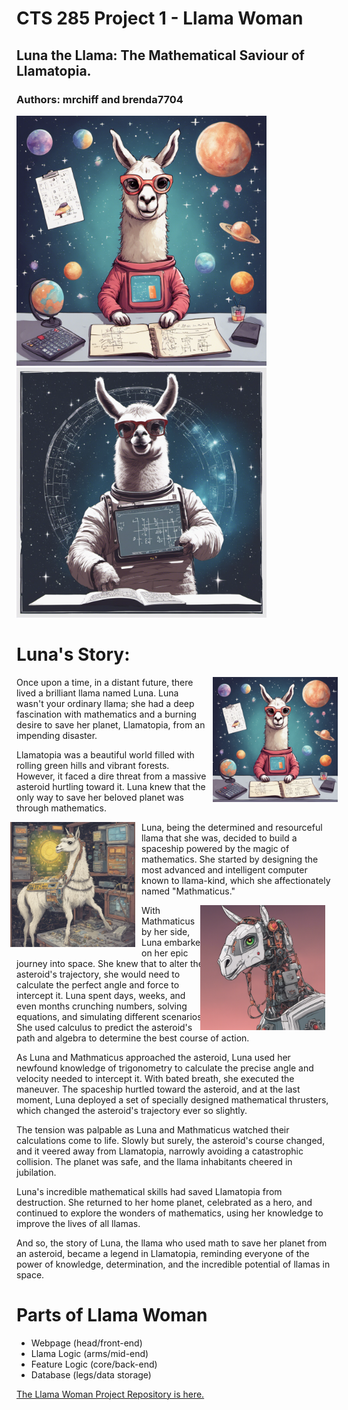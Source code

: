 # CTS 285 Project 1 - Llama Woman
## Luna the Llama: The Mathematical Saviour of Llamatopia.
### Authors: mrchiff and brenda7704

<p float="left">
  <img src="./images/llama_pics/678624_space_llama_doing_math_xl-1024-v1-0.png" width="400" />
  <img src="./images/llama_pics/678625_space_llama_doing_math_xl-1024-v1-0.png" width="400" /> 
</p>

# Luna's Story:

<div style= "float:right;position: relative; left: 10px;">
    <img src="./images/llama_pics/678624_space_llama_doing_math_xl-1024-v1-0.png" width="200"/>
</div>

Once upon a time, in a distant future, there lived a brilliant llama named Luna. Luna wasn't your ordinary llama; she had a deep fascination with mathematics and a burning desire to save her planet, Llamatopia, from an impending disaster.  

Llamatopia was a beautiful world filled with rolling green hills and vibrant forests. However, it faced a dire threat from a massive asteroid hurtling toward it. Luna knew that the only way to save her beloved planet was through mathematics.

<div style= "float:left;position: relative; right: 10px;">
    <img src="./images\llama_pics\326845_Mathmaticus_ll_xl-1024-v1-0.png" width="200"/>
</div>

Luna, being the determined and resourceful llama that she was, decided to build a spaceship powered by the magic of mathematics. She started by designing the most advanced and intelligent computer known to llama-kind, which she affectionately named "Mathmaticus."

<div style= "float:right;position: relative; right: 10px;">
    <img src="./images\llama_pics\413570_Mathmaticus_ll_xl-1024-v1-0.png" width="200"/>
</div>

With Mathmaticus by her side, Luna embarked on her epic journey into space. She knew that to alter the asteroid's trajectory, she would need to calculate the perfect angle and force to intercept it. Luna spent days, weeks, and even months crunching numbers, solving equations, and simulating different scenarios. She used calculus to predict the asteroid's path and algebra to determine the best course of action. 

As Luna and Mathmaticus approached the asteroid, Luna used her newfound knowledge of trigonometry to calculate the precise angle and velocity needed to intercept it. With bated breath, she executed the maneuver. The spaceship hurtled toward the asteroid, and at the last moment, Luna deployed a set of specially designed mathematical thrusters, which changed the asteroid's trajectory ever so slightly.

The tension was palpable as Luna and Mathmaticus watched their calculations come to life. Slowly but surely, the asteroid's course changed, and it veered away from Llamatopia, narrowly avoiding a catastrophic collision. The planet was safe, and the llama inhabitants cheered in jubilation.

Luna's incredible mathematical skills had saved Llamatopia from destruction. She returned to her home planet, celebrated as a hero, and continued to explore the wonders of mathematics, using her knowledge to improve the lives of all llamas.

And so, the story of Luna, the llama who used math to save her planet from an asteroid, became a legend in Llamatopia, reminding everyone of the power of knowledge, determination, and the incredible potential of llamas in space.
 

 # Parts of Llama Woman
 - Webpage        (head/front-end)
 - Llama Logic    (arms/mid-end)
 - Feature Logic  (core/back-end)
 - Database       (legs/data storage)

 [The Llama Woman Project Repository is here.](https://github.com/beachb7704/CTS285/tree/main/Project1/)